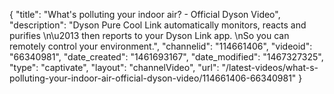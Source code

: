 {
    "title": "What's polluting your indoor air? - Official Dyson Video",
    "description": "Dyson Pure Cool Link automatically monitors, reacts and purifies \n\u2013 then reports to your Dyson Link app. \nSo you can remotely control your environment.",
    "channelid": "114661406",
    "videoid": "66340981",
    "date_created": "1461693167",
    "date_modified": "1467327325",
    "type": "captivate",
    "layout": "channelVideo",
    "url": "\/latest-videos\/what-s-polluting-your-indoor-air-official-dyson-video\/114661406-66340981"
}